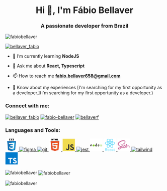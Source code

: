 <h1 align="center">Hi 👋, I'm Fábio Bellaver</h1>
<h3 align="center">A passionate developer from Brazil</h3>

<p align="left"> <img src="https://komarev.com/ghpvc/?username=fabiobellaver&label=Profile%20views&color=0e75b6&style=flat" alt="fabiobellaver" /> </p>

<p align="left"> <a href="https://twitter.com/bellaver_fabio" target="blank"><img src="https://img.shields.io/twitter/follow/bellaver_fabio?logo=twitter&style=for-the-badge" alt="bellaver_fabio" /></a> </p>

- 🌱 I’m currently learning **NodeJS**

- 💬 Ask me about **React, Typescript**

- 📫 How to reach me **fabio.bellaver658@gmail.com**

- 📄 Know about my experiences [I'm searching for my first opportunity as a developer.](I'm searching for my first opportunity as a developer.)

<h3 align="left">Connect with me:</h3>
<p align="left">
<a href="https://twitter.com/bellaver_fabio" target="blank"><img align="center" src="https://raw.githubusercontent.com/rahuldkjain/github-profile-readme-generator/master/src/images/icons/Social/twitter.svg" alt="bellaver_fabio" height="30" width="40" /></a>
<a href="https://linkedin.com/in/fabio-bellaver" target="blank"><img align="center" src="https://raw.githubusercontent.com/rahuldkjain/github-profile-readme-generator/master/src/images/icons/Social/linked-in-alt.svg" alt="fabio-bellaver" height="30" width="40" /></a>
<a href="https://instagram.com/bellaverf" target="blank"><img align="center" src="https://raw.githubusercontent.com/rahuldkjain/github-profile-readme-generator/master/src/images/icons/Social/instagram.svg" alt="bellaverf" height="30" width="40" /></a>
</p>

<h3 align="left">Languages and Tools:</h3>
<p align="left"> <a href="https://www.w3schools.com/css/" target="_blank" rel="noreferrer"> <img src="https://raw.githubusercontent.com/devicons/devicon/master/icons/css3/css3-original-wordmark.svg" alt="css3" width="40" height="40"/> </a> <a href="https://www.figma.com/" target="_blank" rel="noreferrer"> <img src="https://www.vectorlogo.zone/logos/figma/figma-icon.svg" alt="figma" width="40" height="40"/> </a> <a href="https://git-scm.com/" target="_blank" rel="noreferrer"> <img src="https://www.vectorlogo.zone/logos/git-scm/git-scm-icon.svg" alt="git" width="40" height="40"/> </a> <a href="https://www.w3.org/html/" target="_blank" rel="noreferrer"> <img src="https://raw.githubusercontent.com/devicons/devicon/master/icons/html5/html5-original-wordmark.svg" alt="html5" width="40" height="40"/> </a> <a href="https://developer.mozilla.org/en-US/docs/Web/JavaScript" target="_blank" rel="noreferrer"> <img src="https://raw.githubusercontent.com/devicons/devicon/master/icons/javascript/javascript-original.svg" alt="javascript" width="40" height="40"/> </a> <a href="https://jestjs.io" target="_blank" rel="noreferrer"> <img src="https://www.vectorlogo.zone/logos/jestjsio/jestjsio-icon.svg" alt="jest" width="40" height="40"/> </a> <a href="https://nodejs.org" target="_blank" rel="noreferrer"> <img src="https://raw.githubusercontent.com/devicons/devicon/master/icons/nodejs/nodejs-original-wordmark.svg" alt="nodejs" width="40" height="40"/> </a> <a href="https://reactjs.org/" target="_blank" rel="noreferrer"> <img src="https://raw.githubusercontent.com/devicons/devicon/master/icons/react/react-original-wordmark.svg" alt="react" width="40" height="40"/> </a> <a href="https://sass-lang.com" target="_blank" rel="noreferrer"> <img src="https://raw.githubusercontent.com/devicons/devicon/master/icons/sass/sass-original.svg" alt="sass" width="40" height="40"/> </a> <a href="https://tailwindcss.com/" target="_blank" rel="noreferrer"> <img src="https://www.vectorlogo.zone/logos/tailwindcss/tailwindcss-icon.svg" alt="tailwind" width="40" height="40"/> </a> <a href="https://www.typescriptlang.org/" target="_blank" rel="noreferrer"> <img src="https://raw.githubusercontent.com/devicons/devicon/master/icons/typescript/typescript-original.svg" alt="typescript" width="40" height="40"/> </a> </p>

<p><img align="left" src="https://github-readme-stats.vercel.app/api/top-langs?username=fabiobellaver&show_icons=true&locale=en&layout=compact" alt="fabiobellaver" /></p>

<p>&nbsp;<img align="center" src="https://github-readme-stats.vercel.app/api?username=fabiobellaver&show_icons=true&locale=en" alt="fabiobellaver" /></p>

<p><img align="center" src="https://github-readme-streak-stats.herokuapp.com/?user=fabiobellaver&" alt="fabiobellaver" /></p>
